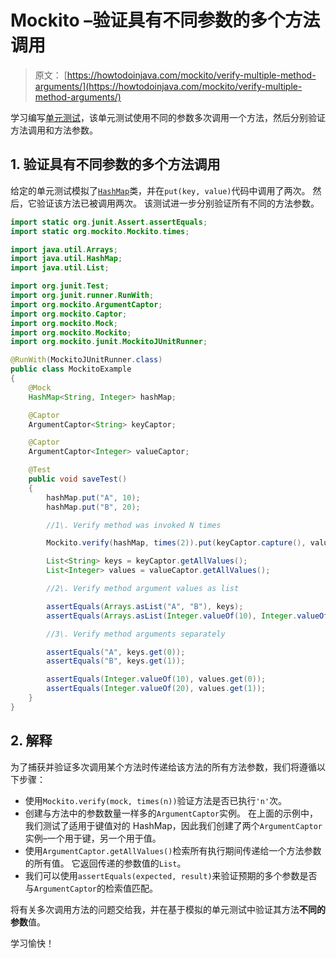 # Mockito –验证具有不同参数的多个方法调用

> 原文： [https://howtodoinjava.com/mockito/verify-multiple-method-arguments/](https://howtodoinjava.com/mockito/verify-multiple-method-arguments/)

学习编写[单元测试](https://howtodoinjava.com/mockito/junit-mockito-example/)，该单元测试使用不同的参数多次调用一个方法，然后分别验证方法调用和方法参数。

## 1\. 验证具有不同参数的多个方法调用

给定的单元测试模拟了[`HashMap`](https://howtodoinjava.com/java-hashmap/)类，并在`put(key, value)`代码中调用了两次。 然后，它验证该方法已被调用两次。 该测试进一步分别验证所有不同的方法参数。

```java
import static org.junit.Assert.assertEquals;
import static org.mockito.Mockito.times;

import java.util.Arrays;
import java.util.HashMap;
import java.util.List;

import org.junit.Test;
import org.junit.runner.RunWith;
import org.mockito.ArgumentCaptor;
import org.mockito.Captor;
import org.mockito.Mock;
import org.mockito.Mockito;
import org.mockito.junit.MockitoJUnitRunner;

@RunWith(MockitoJUnitRunner.class)
public class MockitoExample 
{
	@Mock
	HashMap<String, Integer> hashMap;

	@Captor
	ArgumentCaptor<String> keyCaptor;

	@Captor
	ArgumentCaptor<Integer> valueCaptor;

	@Test
	public void saveTest() 
	{
		hashMap.put("A", 10);
		hashMap.put("B", 20);

		//1\. Verify method was invoked N times

		Mockito.verify(hashMap, times(2)).put(keyCaptor.capture(), valueCaptor.capture());

		List<String> keys = keyCaptor.getAllValues();
		List<Integer> values = valueCaptor.getAllValues();

		//2\. Verify method argument values as list

		assertEquals(Arrays.asList("A", "B"), keys);
		assertEquals(Arrays.asList(Integer.valueOf(10), Integer.valueOf(20)), values);

		//3\. Verify method arguments separately

		assertEquals("A", keys.get(0));
		assertEquals("B", keys.get(1));

		assertEquals(Integer.valueOf(10), values.get(0));
		assertEquals(Integer.valueOf(20), values.get(1));
	}
}

```

## 2\. 解释

为了捕获并验证多次调用某个方法时传递给该方法的所有方法参数，我们将遵循以下步骤：

*   使用`Mockito.verify(mock, times(n))`验证方法是否已执行`'n'`次。
*   创建与方法中的参数数量一样多的`ArgumentCaptor`实例。 在上面的示例中，我们测试了适用于键值对的 HashMap，因此我们创建了两个`ArgumentCaptor`实例–一个用于键，另一个用于值。
*   使用`ArgumentCaptor.getAllValues()`检索所有执行期间传递给一个方法参数的所有值。 它返回传递的参数值的`List`。
*   我们可以使用`assertEquals(expected, result)`来验证预期的多个参数是否与`ArgumentCaptor`的检索值匹配。

将有关多次调用方法的问题交给我，并在基于模拟的单元测试中验证其方法**不同的参数**值。

学习愉快！